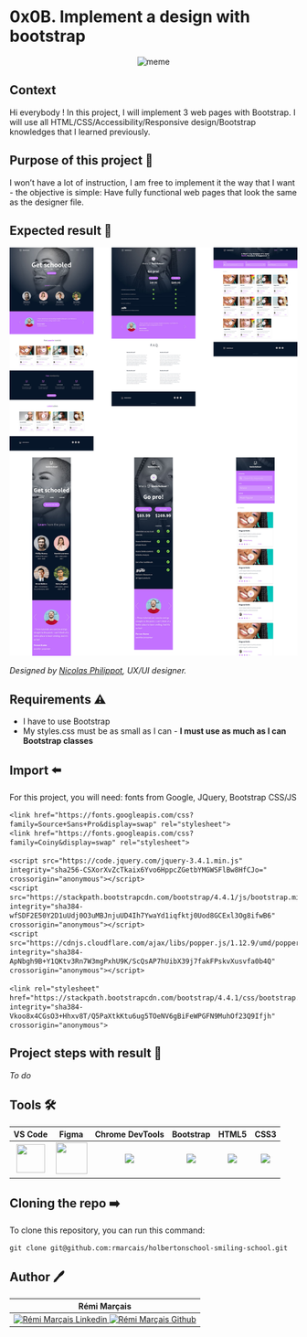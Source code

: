 # 0x0B. Implement a design with bootstrap

<p align="center">
<img src="https://i.imgflip.com/63e0oq.jpg" alt="meme" width="400">
</p>

## Context

Hi everybody ! In this project, I will implement 3 web pages with Bootstrap. I will use all HTML/CSS/Accessibility/Responsive design/Bootstrap knowledges that I learned previously.

## Purpose of this project 🎯

I won’t have a lot of instruction, I am free to implement it the way that I want - the objective is simple: Have fully functional web pages that look the same as the designer file.

## Expected result 👀

![expected_result](./images/expected_result.jpg)

*Designed by [Nicolas Philippot](https://www.linkedin.com/in/nic0fil/), UX/UI designer.*

## Requirements ⚠️

- I have to use Bootstrap
- My styles.css must be as small as I can - **I must use as much as I can Bootstrap classes**

## Import ⬅️

For this project, you will need: fonts from Google, JQuery, Bootstrap CSS/JS

```
<link href="https://fonts.googleapis.com/css?family=Source+Sans+Pro&display=swap" rel="stylesheet">
<link href="https://fonts.googleapis.com/css?family=Coiny&display=swap" rel="stylesheet">

<script src="https://code.jquery.com/jquery-3.4.1.min.js" integrity="sha256-CSXorXvZcTkaix6Yvo6HppcZGetbYMGWSFlBw8HfCJo=" crossorigin="anonymous"></script>
<script src="https://stackpath.bootstrapcdn.com/bootstrap/4.4.1/js/bootstrap.min.js" integrity="sha384-wfSDF2E50Y2D1uUdj0O3uMBJnjuUD4Ih7YwaYd1iqfktj0Uod8GCExl3Og8ifwB6" crossorigin="anonymous"></script>
<script src="https://cdnjs.cloudflare.com/ajax/libs/popper.js/1.12.9/umd/popper.min.js" integrity="sha384-ApNbgh9B+Y1QKtv3Rn7W3mgPxhU9K/ScQsAP7hUibX39j7fakFPskvXusvfa0b4Q" crossorigin="anonymous"></script>

<link rel="stylesheet" href="https://stackpath.bootstrapcdn.com/bootstrap/4.4.1/css/bootstrap.min.css" integrity="sha384-Vkoo8x4CGsO3+Hhxv8T/Q5PaXtkKtu6ug5TOeNV6gBiFeWPGFN9MuhOf23Q9Ifjh" crossorigin="anonymous">
```

## Project steps with result 📝

*To do*

## Tools 🛠️

| VS Code | Figma | Chrome DevTools | Bootstrap | HTML5 | CSS3 |
|:---:|:---:|:---:|:---:|:---:|:---:|
| <img width="50" height="50" src="https://upload.wikimedia.org/wikipedia/commons/thumb/9/9a/Visual_Studio_Code_1.35_icon.svg/1024px-Visual_Studio_Code_1.35_icon.svg.png"> | <img width="55" height="55" src="https://upload.wikimedia.org/wikipedia/commons/3/33/Figma-logo.svg"> | <img height="50" src="https://i0.wp.com/css-tricks.com/wp-content/uploads/2018/02/chrome-devtools.jpg?fit=1200%2C600&ssl=1"> | <img height="50" src="https://upload.wikimedia.org/wikipedia/commons/thumb/b/b2/Bootstrap_logo.svg/1280px-Bootstrap_logo.svg.png"> | <img height="50" src="https://cdn-icons-png.flaticon.com/512/174/174854.png"> | <img height="50" src="https://upload.wikimedia.org/wikipedia/commons/thumb/6/62/CSS3_logo.svg/800px-CSS3_logo.svg.png"> |

## Cloning the repo ➡️

To clone this repository, you can run this command:
```
git clone git@github.com:rmarcais/holbertonschool-smiling-school.git
```

## Author 🖊️

| Rémi Marçais |
|:---:|
| <a href="https://www.linkedin.com/in/r%C3%A9mi-mar%C3%A7ais-274a4421a/"> <img alt="Rémi Marçais Linkedin" width="40px" src="https://cdn-icons-png.flaticon.com/512/174/174857.png"> <a href="https://github.com/rmarcais"> <img alt="Rémi Marçais Github" width="40px" src="https://cdn-icons-png.flaticon.com/512/25/25231.png"> |
